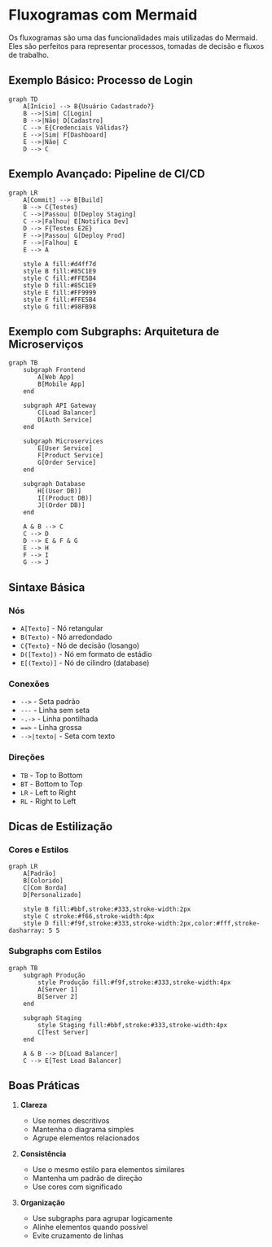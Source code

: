 # Fluxogramas com Mermaid

Os fluxogramas são uma das funcionalidades mais utilizadas do Mermaid. Eles são perfeitos para representar processos, tomadas de decisão e fluxos de trabalho.

## Exemplo Básico: Processo de Login

```mermaid
graph TD
    A[Início] --> B{Usuário Cadastrado?}
    B -->|Sim| C[Login]
    B -->|Não| D[Cadastro]
    C --> E{Credenciais Válidas?}
    E -->|Sim| F[Dashboard]
    E -->|Não| C
    D --> C
```

## Exemplo Avançado: Pipeline de CI/CD

```mermaid
graph LR
    A[Commit] --> B[Build]
    B --> C{Testes}
    C -->|Passou| D[Deploy Staging]
    C -->|Falhou| E[Notifica Dev]
    D --> F{Testes E2E}
    F -->|Passou| G[Deploy Prod]
    F -->|Falhou| E
    E --> A
    
    style A fill:#d4ff7d
    style B fill:#85C1E9
    style C fill:#FFE5B4
    style D fill:#85C1E9
    style E fill:#FF9999
    style F fill:#FFE5B4
    style G fill:#98FB98
```

## Exemplo com Subgraphs: Arquitetura de Microserviços

```mermaid
graph TB
    subgraph Frontend
        A[Web App]
        B[Mobile App]
    end
    
    subgraph API Gateway
        C[Load Balancer]
        D[Auth Service]
    end
    
    subgraph Microservices
        E[User Service]
        F[Product Service]
        G[Order Service]
    end
    
    subgraph Database
        H[(User DB)]
        I[(Product DB)]
        J[(Order DB)]
    end
    
    A & B --> C
    C --> D
    D --> E & F & G
    E --> H
    F --> I
    G --> J
```

## Sintaxe Básica

### Nós
- `A[Texto]` - Nó retangular
- `B(Texto)` - Nó arredondado
- `C{Texto}` - Nó de decisão (losango)
- `D([Texto])` - Nó em formato de estádio
- `E[(Texto)]` - Nó de cilindro (database)

### Conexões
- `-->` - Seta padrão
- `---` - Linha sem seta
- `-.->` - Linha pontilhada
- `==>` - Linha grossa
- `-->|texto|` - Seta com texto

### Direções
- `TB` - Top to Bottom
- `BT` - Bottom to Top
- `LR` - Left to Right
- `RL` - Right to Left

## Dicas de Estilização

### Cores e Estilos
```mermaid
graph LR
    A[Padrão]
    B[Colorido]
    C[Com Borda]
    D[Personalizado]
    
    style B fill:#bbf,stroke:#333,stroke-width:2px
    style C stroke:#f66,stroke-width:4px
    style D fill:#f9f,stroke:#333,stroke-width:2px,color:#fff,stroke-dasharray: 5 5
```

### Subgraphs com Estilos
```mermaid
graph TB
    subgraph Produção
        style Produção fill:#f9f,stroke:#333,stroke-width:4px
        A[Server 1]
        B[Server 2]
    end
    
    subgraph Staging
        style Staging fill:#bbf,stroke:#333,stroke-width:4px
        C[Test Server]
    end
    
    A & B --> D[Load Balancer]
    C --> E[Test Load Balancer]
```

## Boas Práticas

1. **Clareza**
   - Use nomes descritivos
   - Mantenha o diagrama simples
   - Agrupe elementos relacionados

2. **Consistência**
   - Use o mesmo estilo para elementos similares
   - Mantenha um padrão de direção
   - Use cores com significado

3. **Organização**
   - Use subgraphs para agrupar logicamente
   - Alinhe elementos quando possível
   - Evite cruzamento de linhas 